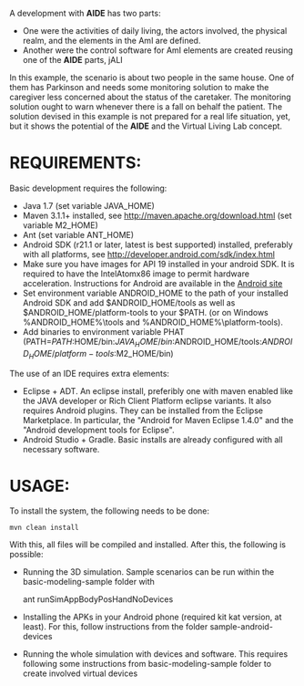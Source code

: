 A development with **AIDE** has two parts:

- One were the activities of daily living, the actors involved, the physical realm, and the elements in the AmI are defined.
- Another were the control software for AmI elements are created reusing one of the **AIDE** parts, jALI

In this example, the scenario is about two people in the same house. One of them has Parkinson and needs some monitoring solution to make the caregiver less concerned about the status of the caretaker. The monitoring solution ought to warn whenever there is a fall on behalf the patient. The solution devised in this example is not prepared for a real life situation, yet, but it shows the potential of the **AIDE** and the Virtual Living Lab concept. 


# REQUIREMENTS:

Basic development requires the following:

- Java 1.7 (set variable JAVA_HOME)
- Maven 3.1.1+ installed, see http://maven.apache.org/download.html (set variable M2_HOME)
- Ant (set variable ANT_HOME)
- Android SDK (r21.1 or later, latest is best supported) installed, preferably with all platforms, see http://developer.android.com/sdk/index.html
- Make sure you have images for API 19 installed in your android SDK. It is required to have the IntelAtomx86 image to permit hardware acceleration. Instructions for Android are available in the [Android site](http://developer.android.com/tools/devices/emulator.html#acceleration)
- Set environment variable ANDROID_HOME to the path of your installed Android SDK and add $ANDROID_HOME/tools as well as $ANDROID_HOME/platform-tools to your $PATH. (or on Windows %ANDROID_HOME%\tools and %ANDROID_HOME%\platform-tools).
- Add binaries to environment variable PHAT (PATH=$PATH:$HOME/bin:$JAVA_HOME/bin:$ANDROID_HOME/tools:$ANDROID_HOME/platform-tools:$M2_HOME/bin)

The use of an IDE requires extra elements:

- Eclipse + ADT. An eclipse install, preferibly one with maven enabled like the JAVA developer or Rich Client Platform eclipse variants. It also requires Android plugins. They can be installed from the Eclipse Marketplace. In particular, the "Android  for Maven Eclipse 1.4.0" and the "Android development tools for Eclipse".
- Android Studio + Gradle. Basic installs are already configured with all necessary software.

# USAGE:

To install the system, the following needs to be done:

	mvn clean install

With this, all files will be compiled and installed. After this, the following is possible:

- Running the 3D simulation. Sample scenarios can be run within the basic-modeling-sample folder with

	ant runSimAppBodyPosHandNoDevices

- Installing the APKs in your Android phone (required kit kat version, at least). For this, follow instructions from the folder sample-android-devices
- Running the whole simulation with devices and software. This requires following some instructions from basic-modeling-sample folder to create involved virtual devices
 



